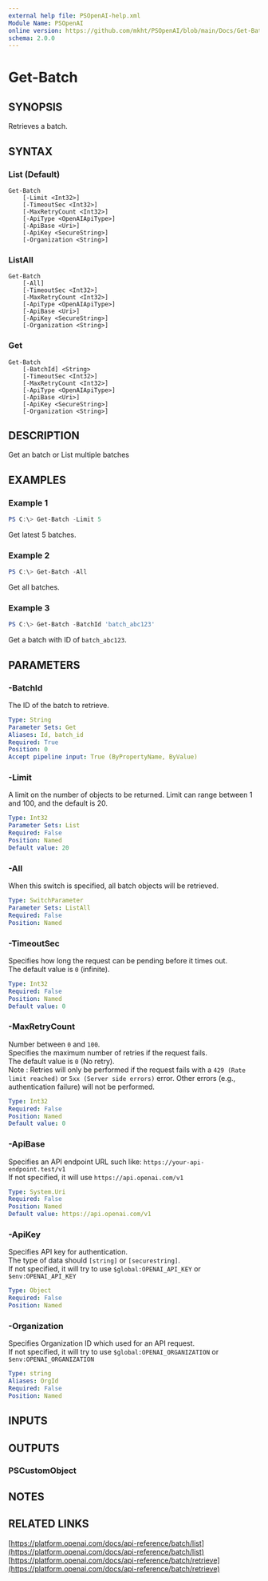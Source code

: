 ```yaml
---
external help file: PSOpenAI-help.xml
Module Name: PSOpenAI
online version: https://github.com/mkht/PSOpenAI/blob/main/Docs/Get-Batch.md
schema: 2.0.0
---
```


# Get-Batch

## SYNOPSIS
Retrieves a batch.

## SYNTAX

### List (Default)
```
Get-Batch
    [-Limit <Int32>] 
    [-TimeoutSec <Int32>]
    [-MaxRetryCount <Int32>]
    [-ApiType <OpenAIApiType>]
    [-ApiBase <Uri>]
    [-ApiKey <SecureString>]
    [-Organization <String>]
```

### ListAll
```
Get-Batch
    [-All]
    [-TimeoutSec <Int32>]
    [-MaxRetryCount <Int32>]
    [-ApiType <OpenAIApiType>]
    [-ApiBase <Uri>]
    [-ApiKey <SecureString>]
    [-Organization <String>]
```

### Get
```
Get-Batch 
    [-BatchId] <String>
    [-TimeoutSec <Int32>]
    [-MaxRetryCount <Int32>]
    [-ApiType <OpenAIApiType>]
    [-ApiBase <Uri>]
    [-ApiKey <SecureString>]
    [-Organization <String>]
```

## DESCRIPTION
Get an batch or List multiple batches

## EXAMPLES

### Example 1
```powershell
PS C:\> Get-Batch -Limit 5
```

Get latest 5 batches.

### Example 2
```powershell
PS C:\> Get-Batch -All
```

Get all batches.

### Example 3
```powershell
PS C:\> Get-Batch -BatchId 'batch_abc123'
```

Get a batch with ID of `batch_abc123`.

## PARAMETERS

### -BatchId
The ID of the batch to retrieve.

```yaml
Type: String
Parameter Sets: Get
Aliases: Id, batch_id
Required: True
Position: 0
Accept pipeline input: True (ByPropertyName, ByValue)
```

### -Limit
A limit on the number of objects to be returned. Limit can range between 1 and 100, and the default is 20.

```yaml
Type: Int32
Parameter Sets: List
Required: False
Position: Named
Default value: 20
```

### -All
When this switch is specified, all batch objects will be retrieved.

```yaml
Type: SwitchParameter
Parameter Sets: ListAll
Required: False
Position: Named
```

### -TimeoutSec
Specifies how long the request can be pending before it times out.  
The default value is `0` (infinite).

```yaml
Type: Int32
Required: False
Position: Named
Default value: 0
```

### -MaxRetryCount
Number between `0` and `100`.  
Specifies the maximum number of retries if the request fails.  
The default value is `0` (No retry).  
Note : Retries will only be performed if the request fails with a `429 (Rate limit reached)` or `5xx (Server side errors)` error. Other errors (e.g., authentication failure) will not be performed.  

```yaml
Type: Int32
Required: False
Position: Named
Default value: 0
```

### -ApiBase
Specifies an API endpoint URL such like: `https://your-api-endpoint.test/v1`  
If not specified, it will use `https://api.openai.com/v1`

```yaml
Type: System.Uri
Required: False
Position: Named
Default value: https://api.openai.com/v1
```

### -ApiKey
Specifies API key for authentication.  
The type of data should `[string]` or `[securestring]`.  
If not specified, it will try to use `$global:OPENAI_API_KEY` or `$env:OPENAI_API_KEY`

```yaml
Type: Object
Required: False
Position: Named
```

### -Organization
Specifies Organization ID which used for an API request.  
If not specified, it will try to use `$global:OPENAI_ORGANIZATION` or `$env:OPENAI_ORGANIZATION`

```yaml
Type: string
Aliases: OrgId
Required: False
Position: Named
```

## INPUTS

## OUTPUTS

### PSCustomObject

## NOTES

## RELATED LINKS

[https://platform.openai.com/docs/api-reference/batch/list](https://platform.openai.com/docs/api-reference/batch/list)
[https://platform.openai.com/docs/api-reference/batch/retrieve](https://platform.openai.com/docs/api-reference/batch/retrieve)
